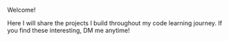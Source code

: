 Welcome!

Here I will share the projects I build throughout my code learning journey.
If you find these interesting, DM me anytime!
